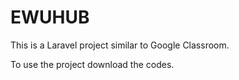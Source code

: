 # EWUHUB
 
This is a Laravel project similar to Google Classroom.

To use the project download the codes.
